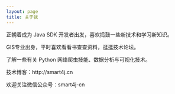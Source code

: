 ```yaml
---
layout: page
title: 关于我
---
```



正朝着成为 Java SDK 开发者出发，喜欢捣鼓一些新技术和学习新知识。
<p>
GIS专业出身，平时喜欢看看书查查资料，逛逛技术论坛。
<p>
了解一些有关 Python 网络爬虫技能、数据分析与可视化技术。
<p>
技术博客：http://smart4j.cn
<p>
欢迎关注微信公众号：smart4j-cn
